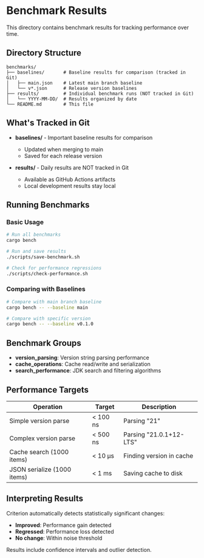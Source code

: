 # Benchmark Results

This directory contains benchmark results for tracking performance over time.

## Directory Structure

```
benchmarks/
├── baselines/       # Baseline results for comparison (tracked in Git)
│   ├── main.json    # Latest main branch baseline
│   └── v*.json      # Release version baselines
├── results/         # Individual benchmark runs (NOT tracked in Git)
│   └── YYYY-MM-DD/  # Results organized by date
└── README.md        # This file
```

## What's Tracked in Git

- **baselines/** - Important baseline results for comparison
  - Updated when merging to main
  - Saved for each release version
  
- **results/** - Daily results are NOT tracked in Git
  - Available as GitHub Actions artifacts
  - Local development results stay local

## Running Benchmarks

### Basic Usage

```bash
# Run all benchmarks
cargo bench

# Run and save results
./scripts/save-benchmark.sh

# Check for performance regressions
./scripts/check-performance.sh
```

### Comparing with Baselines

```bash
# Compare with main branch baseline
cargo bench -- --baseline main

# Compare with specific version
cargo bench -- --baseline v0.1.0
```

## Benchmark Groups

- **version_parsing**: Version string parsing performance
- **cache_operations**: Cache read/write and serialization
- **search_performance**: JDK search and filtering algorithms

## Performance Targets

| Operation | Target | Description |
|-----------|--------|-------------|
| Simple version parse | < 100 ns | Parsing "21" |
| Complex version parse | < 500 ns | Parsing "21.0.1+12-LTS" |
| Cache search (1000 items) | < 10 µs | Finding version in cache |
| JSON serialize (1000 items) | < 1 ms | Saving cache to disk |

## Interpreting Results

Criterion automatically detects statistically significant changes:
- **Improved**: Performance gain detected
- **Regressed**: Performance loss detected  
- **No change**: Within noise threshold

Results include confidence intervals and outlier detection.